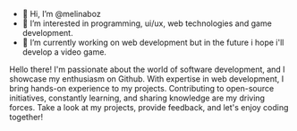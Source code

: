 - 👋 Hi, I’m @melinaboz
- 👀 I’m interested in programming, ui/ux, web technologies and game development.
- 🌱 I’m currently working on web development but in the future i hope i'll develop a video game.

Hello there! I'm passionate about the world of software development, and I showcase my enthusiasm on Github. With expertise in web development, I bring hands-on experience to my projects. Contributing to open-source initiatives, constantly learning, and sharing knowledge are my driving forces. Take a look at my projects, provide feedback, and let's enjoy coding together!

